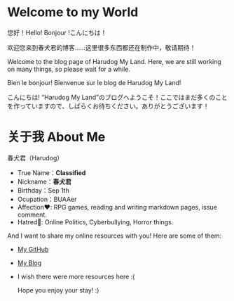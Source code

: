 
# Welcome to my World

您好！Hello! Bonjour !こんにちは！

欢迎您来到春犬君的博客……这里很多东西都还在制作中，敬请期待！

Welcome to the blog page of Harudog My Land. Here, we are still working on many things, so please wait for a while.

Bien le bonjour! Bienvenue sur le blog de Harudog My Land!

こんにちは! “Harudog My Land”のブログへようこそ！ここではまだ多くのことを作っていますので、しばらくお待ちください。ありがとうございます！


# 关于我 About Me

春犬君（Harudog）

- True Name：**Classified**
- Nickname：**春犬君**
- Birthday：Sep 1th
- Ocupation：BUAAer
- Affection:heart:: RPG games, reading and writing markdown pages, issue comment.
- Hatred:imp:: Online Politics, Cyberbullying, Horror things.

And I want to share my online resources with you! Here are some of them:

- [My GitHub](https://github.com/HarudogMyLand)
- [My Blog](https://harudogmyland.github.io/)
- I wish there were more resources here :(

    Hope you enjoy your stay! :)